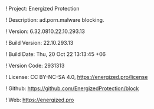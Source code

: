 ! Project: Energized Protection

! Description: ad.porn.malware blocking.

! Version: 6.32.0810.22.10.293.13

! Build Version: 22.10.293.13

! Build Date: Thu, 20 Oct 22 13:13:45 +06

! Version Code: 2931313

! License: CC BY-NC-SA 4.0, https://energized.pro/license

! Github: https://github.com/EnergizedProtection/block

! Web: https://energized.pro
